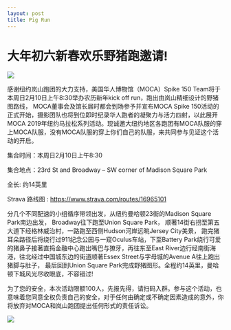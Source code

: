```yaml
---
layout: post
title: Pig Run
---
```

# 大年初六新春欢乐野猪跑邀请!

![](https://mocaspike150home.files.wordpress.com/2019/02/pigrunmap.jpg)

感谢纽约岚山跑团的大力支持，美国华人博物馆（MOCA）Spike 150 Team将于本周日2月10日上午8:30举办农历新年kick off run，跑出由岚山精细设计的野猪图路线， MOCA董事会及馆长届时都会到场参予并宣布MOCA Spike 150活动的正式开始，摄影团队也将到位即时纪录华人跑者的凝聚力与活力四射，以此展开MOCA 2019年纽约马拉松系列活动。现诚邀大纽约地区各跑团有MOCA队服的穿上MOCA队服，没有MOCA队服的穿上你们自己的队服，来共同参与见证这个活动的开启。

集合时间：本周日2月10日上午8:30

集合地点：23rd St and Broadway – SW corner of Madison Square Park

全长: 约14英里

Strava 路线图 : https://www.strava.com/routes/16965101

分几个不同配速的小组循序带领出发，从纽约曼哈顿23街的Madison Square Park南边出发， Broadway往下跑至Union Square Park， 顺著14街右拐至第五大道下经格林威治村，一路跑至西侧Hudson河岸远晀Jersey City美景， 跑完猪耳朵路径后将绕行过911纪念公园与一窥Oculus车站，下至Battery Park绕行可爱的猪鼻子接著直捣金融中心跑出嘴巴与獠牙，再往东至East River边行经南街海港，往北经过中国城东边的街道顺著Essex Street与字母城的Avenue A往上跑出猪脚与肚子， 最后回到Union Square Park完成野猪图形。全程约14英里，曼哈顿下城风光尽收眼底，不容错过!

为了您的安全，本次活动限额100人，先报先得，请扫码入群。参与这个活动，也意味着您同意全权负责自己的安全，对于任何由确定或不确定因素造成的意外，你将放弃对MOCA和岚山跑团提出任何形式的责任诉讼。

![](https://mocaspike150home.files.wordpress.com/2019/02/qr.jpg)
